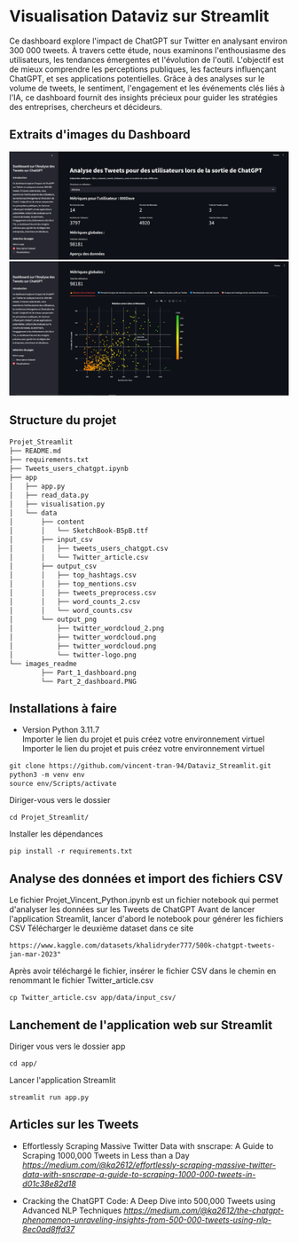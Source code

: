 # Visualisation Dataviz sur Streamlit 

Ce dashboard explore l'impact de ChatGPT sur Twitter en analysant environ 300 000 tweets. À travers cette étude, nous examinons l'enthousiasme des utilisateurs, les tendances émergentes et l'évolution de l'outil. L'objectif est de mieux comprendre les perceptions publiques, les facteurs influençant ChatGPT, et ses applications potentielles. Grâce à des analyses sur le volume de tweets, le sentiment, l'engagement et les événements clés liés à l'IA, ce dashboard fournit des insights précieux pour guider les stratégies des entreprises, chercheurs et décideurs.

## Extraits d'images du Dashboard
<img src="images_readme/Part_1_dashboard.png"/>
<img src="images_readme/Part_2_dashboard.PNG"/>

## Structure du projet

```
Projet_Streamlit
├── README.md
├── requirements.txt
├── Tweets_users_chatgpt.ipynb
├── app
│   ├── app.py
│   ├── read_data.py
│   ├── visualisation.py
│   └── data
│       ├── content
│       │   └── SketchBook-B5pB.ttf
│       ├── input_csv
│       │   ├── tweets_users_chatgpt.csv
│       │   └── Twitter_article.csv
│       ├── output_csv
│       │   ├── top_hashtags.csv
│       │   ├── top_mentions.csv
│       │   ├── tweets_preprocess.csv
│       │   ├── word_counts_2.csv
│       │   └── word_counts.csv
│       └── output_png
│           ├── twitter_wordcloud_2.png
│           ├── twitter_wordcloud.png
│           ├── twitter_wordcloud.png
│           └── twitter-logo.png
└── images_readme
        ├── Part_1_dashboard.png
        └── Part_2_dashboard.PNG
```
        
## Installations à faire 
- Version Python 3.11.7 <br>
Importer le lien du projet et puis créez votre environnement virtuel
Importer le lien du projet et puis créez votre environnement virtuel
```
git clone https://github.com/vincent-tran-94/Dataviz_Streamlit.git
python3 -m venv env
source env/Scripts/activate
```
Diriger-vous vers le dossier
```
cd Projet_Streamlit/
```
Installer les dépendances 
```
pip install -r requirements.txt
```

## Analyse des données et import des fichiers CSV
Le fichier Projet_Vincent_Python.ipynb est un fichier notebook qui permet d'analyser les données sur les Tweets de ChatGPT
Avant de lancer l'application Streamlit, lancer d'abord le notebook pour générer les fichiers CSV 
Télécharger le deuxième dataset dans ce site 

```
https://www.kaggle.com/datasets/khalidryder777/500k-chatgpt-tweets-jan-mar-2023"
```
Après avoir téléchargé le fichier, insérer le fichier CSV dans le chemin en renommant le fichier Twitter_article.csv
```
cp Twitter_article.csv app/data/input_csv/
```
## Lanchement de l'application web sur Streamlit
Diriger vous vers le dossier app
```
cd app/
```
Lancer l'application Streamlit
```
streamlit run app.py
```
## Articles sur les Tweets 

- Effortlessly Scraping Massive Twitter Data with snscrape: A Guide to Scraping 1000,000 Tweets in Less than a Day
*https://medium.com/@ka2612/effortlessly-scraping-massive-twitter-data-with-snscrape-a-guide-to-scraping-1000-000-tweets-in-d01c38e82d18*  

- Cracking the ChatGPT Code: A Deep Dive into 500,000 Tweets using Advanced NLP Techniques
*https://medium.com/@ka2612/the-chatgpt-phenomenon-unraveling-insights-from-500-000-tweets-using-nlp-8ec0ad8ffd37*   

